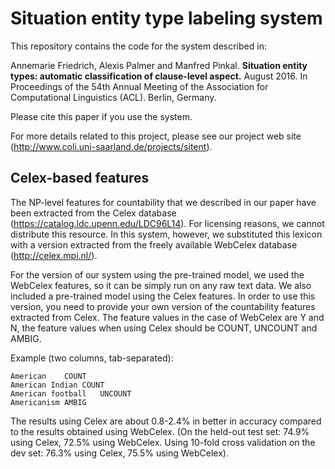 # Situation entity type labeling system

This repository contains the code for the system described in:

Annemarie Friedrich, Alexis Palmer and Manfred Pinkal. **Situation entity types: automatic classification of clause-level aspect.** August 2016. In Proceedings of the 54th Annual Meeting of the Association for Computational Linguistics (ACL). Berlin, Germany.

Please cite this paper if you use the system.

For more details related to this project, please see our project web site (http://www.coli.uni-saarland.de/projects/sitent).

## Celex-based features

The NP-level features for countability that we described in our paper have been extracted from the Celex database (https://catalog.ldc.upenn.edu/LDC96L14). For licensing reasons, we cannot distribute this resource. In this system, however, we substituted this lexicon with a version extracted from the freely available WebCelex database (http://celex.mpi.nl/).

For the version of our system using the pre-trained model, we used the WebCelex features, so it can be simply run on any raw text data. We also included a pre-trained model using the Celex features. In order to use this version, you need to provide your own version of the countability features extracted from Celex. The feature values in the case of WebCelex are Y and N, the feature values when using Celex should be COUNT, UNCOUNT and AMBIG.

Example (two columns, tab-separated):
```
American	COUNT
American Indian	COUNT
American football	UNCOUNT
Americanism	AMBIG
```

The results using Celex are about 0.8-2.4% in better in accuracy compared to the results obtained using WebCelex. (On the held-out test set: 74.9% using Celex, 72.5% using WebCelex. Using 10-fold cross validation on the dev set: 76.3% using Celex, 75.5% using WebCelex).
